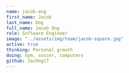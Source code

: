 ```yaml
---
name: jacob-ong
first_name: Jacob
last_name: Ong
full_name: Jacob Ong
role: Software Engineer
image: "../assets/img/team/jacob-square.jpg"
active: true
thinking: Personal growth
doing: Gym, soccer, computers
github: JacOng17
---
```

